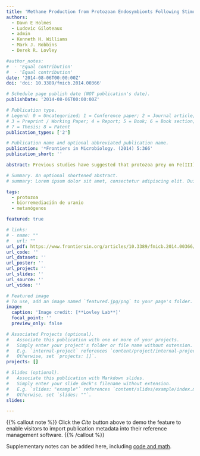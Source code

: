 ```yaml
---
title: 'Methane Production from Protozoan Endosymbionts Following Stimulation of Microbial Metabolism within Subsurface Sediments'
authors: 
  - Dawn E Holmes
  - Ludovic Giloteaux
  - admin
  - Kenneth H. Williams
  - Mark J. Robbins
  - Derek R. Lovley

#author_notes:
#  - 'Equal contribution'
#  - 'Equal contribution'
date: '2014-08-06T00:00:00Z'
doi: 'doi: 10.3389/fmicb.2014.00366'

# Schedule page publish date (NOT publication's date).
publishDate: '2014-08-06T00:00:00Z'

# Publication type.
# Legend: 0 = Uncategorized; 1 = Conference paper; 2 = Journal article;
# 3 = Preprint / Working Paper; 4 = Report; 5 = Book; 6 = Book section;
# 7 = Thesis; 8 = Patent
publication_types: ['2']

# Publication name and optional abbreviated publication name.
publication: '*Frontiers in Microbiology. (2014) 5:366'
publication_short: ''

abstract: Previous studies have suggested that protozoa prey on Fe(III)- and sulfate-reducing bacteria that are enriched when acetate is added to uranium contaminated subsurface sediments to stimulate U(VI) reduction. In order to determine whether protozoa continue to impact subsurface biogeochemistry after these acetate amendments have stopped, 18S rRNA and ß-tubulin sequences from this phase of an in situ uranium bioremediation field experiment were analyzed. Sequences most similar to Metopus species predominated, with the majority of sequences most closely related to M. palaeformis, a cilitated protozoan known to harbor methanogenic symbionts. Quantification of mcrA mRNA transcripts in the groundwater suggested that methanogens closely related to Metopus endosymbionts were metabolically active at this time. There was a strong correlation between the number of mcrA transcripts from the putative endosymbiotic methanogen and Metopus ß-tubulin mRNA transcripts during the course of the field experiment, suggesting that the activity of the methanogens was dependent upon the activity of the Metopus species. Addition of the eukaryotic inhibitors cyclohexamide and colchicine to laboratory incubations of acetate-amended subsurface sediments significantly inhibited methane production and there was a direct correlation between methane concentration and Metopus ß-tubulin and putative symbiont mcrA gene copies. These results suggest that, following the stimulation of subsurface microbial growth with acetate, protozoa harboring methanogenic endosymbionts become important members of the microbial community, feeding on moribund biomass and producing methane. 

# Summary. An optional shortened abstract.
# summary: Lorem ipsum dolor sit amet, consectetur adipiscing elit. Duis posuere tellus ac convallis placerat. Proin tincidunt magna sed ex sollicitudin condimentum.

tags:
  - protozoa
  - biorremediación de uranio
  - metanógenos

featured: true

# links:
# - name: ""
#   url: ""
url_pdf: https://www.frontiersin.org/articles/10.3389/fmicb.2014.00366/pdf
url_code: ''
url_dataset: ''
url_poster: ''
url_project: ''
url_slides: ''
url_source: ''
url_video: ''

# Featured image
# To use, add an image named `featured.jpg/png` to your page's folder.
image:
  caption: 'Image credit: [**Lovley Lab**]'
  focal_point: ''
  preview_only: false

# Associated Projects (optional).
#   Associate this publication with one or more of your projects.
#   Simply enter your project's folder or file name without extension.
#   E.g. `internal-project` references `content/project/internal-project/index.md`.
#   Otherwise, set `projects: []`.
projects: []

# Slides (optional).
#   Associate this publication with Markdown slides.
#   Simply enter your slide deck's filename without extension.
#   E.g. `slides: "example"` references `content/slides/example/index.md`.
#   Otherwise, set `slides: ""`.
slides:

---
```


{{% callout note %}}
Click the _Cite_ button above to demo the feature to enable visitors to import publication metadata into their reference management software.
{{% /callout %}}

Supplementary notes can be added here, including [code and math](https://wowchemy.com/docs/content/writing-markdown-latex/).

